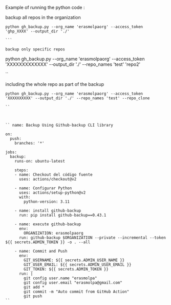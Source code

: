Example of running the python code :

backup all repos in the organization 

````
python gh_backup.py --org_name 'erasmolpaorg' --access_token 'ghp_XXXX' --output_dir './'

```

backup only specific repos 

````
python gh_backup.py --org_name 'erasmolpaorg' --access_token 'XXXXXXXXXXXXX' --output_dir './' --repo_names 'test' 'repo2'

``

including the whole repo as part of the backup
````
python gh_backup.py --org_name 'erasmolpaorg' --access_token 'XXXXXXXXXX' --output_dir './' --repo_names 'test' --repo_clone

``



`` name: Backup Using Github-backup CLI library

on:
  push:
    branches: '*'

jobs:
  backup:
    runs-on: ubuntu-latest

    steps:
    - name: Checkout del código fuente
      uses: actions/checkout@v2

    - name: Configurar Python
      uses: actions/setup-python@v2
      with:
        python-version: 3.11

    - name: install github-backup
      run: pip install github-backup==0.43.1

    - name: execute github-backup
      env:
        ORGANIZATION: erasmolpaorg
      run: github-backup $ORGANIZATION --private --incremental --token ${{ secrets.ADMIN_TOKEN }} -o . --all
   
    - name: Commit and Push
      env:
        GIT_USERNAME: ${{ secrets.ADMIN_USER_NAME }}
        GIT_USER_EMAIL: ${{ secrets.ADMIN_USER_EMAIL }}
        GIT_TOKEN: ${{ secrets.ADMIN_TOKEN }}
      run: |
        git config user.name "erasmolpa"
        git config user.email "erasmolpa@gmail.com"
        git add *
        git commit -m "Auto commit from GitHub Action"
        git push
``